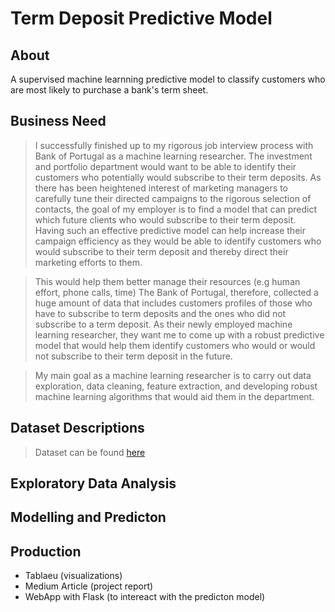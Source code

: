 # Term Deposit Predictive Model

## About 

A supervised machine learnning predictive model to classify customers who are most likely to purchase a bank's term sheet. 

## Business Need

> I successfully finished up to my rigorous job interview process with Bank of Portugal
as a machine learning researcher. The investment and portfolio department would want
to be able to identify their customers who potentially would subscribe to their term
deposits. As there has been heightened interest of marketing managers to carefully tune
their directed campaigns to the rigorous selection of contacts, the goal of my employer
is to find a model that can predict which future clients who would subscribe to their term
deposit. Having such an effective predictive model can help increase their campaign
efficiency as they would be able to identify customers who would subscribe to their term
deposit and thereby direct their marketing efforts to them. 

> This would help them better manage their resources (e.g human effort, phone calls, time)
The Bank of Portugal, therefore, collected a huge amount of data that includes
customers profiles of those who have to subscribe to term deposits and the ones who
did not subscribe to a term deposit. As their newly employed machine learning
researcher, they want me to come up with a robust predictive model that would help
them identify customers who would or would not subscribe to their term deposit in the
future.

> My main goal as a machine learning researcher is to carry out data exploration, data
cleaning, feature extraction, and developing robust machine learning algorithms that
would aid them in the department. 


## Dataset Descriptions 
> Dataset can be found [here]('https://archive.ics.uci.edu/ml/datasets/Bank+Marketing')



## Exploratory Data Analysis


## Modelling and Predicton 




## Production
- Tablaeu (visualizations)
- Medium Article (project report)
- WebApp with Flask (to intereact with the predicton model)
